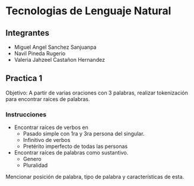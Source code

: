 # Tecnologias de Lenguaje Natural
## Integrantes
* Miguel Angel Sanchez Sanjuanpa
* Navil Pineda Rugerio
* Valeria Jahzeel Castañon Hernandez

## Practica 1
Objetivo: A partir de varias oraciones con 3 palabras, realizar tokenización para encontrar raíces de palabras.
### Instrucciones
* Encontrar raíces de verbos en
  * Pasado simple con 1ra y 3ra persona del singular.
  * Infinitivo de verbos
  *  Pretérito imperfecto de todas las personas
* Encontrar raíces de palabras como sustantivo.
  *  Genero
  *  Pluralidad
  
Mencionar posición de palabra, tipo de palabra y características de esta.
